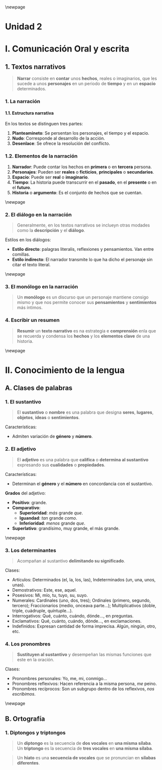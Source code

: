 \newpage

# Unidad 2

# I. Comunicación Oral y escrita

## 1. Textos narrativos

> **Narrar** consiste en **contar** unos **hechos**, reales o imaginarios, que les sucede a unos **personajes** en un periodo de **tiempo** y en un **espacio** determinados.

### 1. La narración

#### 1.1. Estructura narrativa

En los textos se distinguen tres partes:

1. **Planteamineto**: Se persentan los personajes, el tiempo y el espacio.
2. **Nudo**: Corresponde al desarrollo de la acción.
3. **Desenlace**: Se ofrece la resolución del conflicto.

### 1.2. Elementos de la narración

1. **Narrador**: Puede contar los hechos en **primera** o en **tercera** persona.
2. **Personajes**: Pueden ser **reales** o **ficticios**, **principales** o **secundarios**.
3. **Espacio**: Puede ser **real** o **imaginario**.
4. **Tiempo**: La historia puede transcurrir en el **pasado**, en el **presente** o en el **futuro**.
5. **Historia** o **argumento**: Es el conjunto de hechos que se cuentan.

\newpage

### 2. El diálogo en la narración

> Generalmente, en los textos narrativos se inclueyn otras modades como la **descripción** y el **diálogo**.

Estilos en los diálogos:

- **Estilo directo**: palagras literalis, reflexiones y pensamientos. Van entre comillas.
- **Estilo indirecto**: El narrador transmite lo que ha dicho el personaje sin citar el texto literal.


\newpage

### 3. El monólogo en la narración

> Un **monólogo** es un discurso que un personaje mantiene consigo mismo y que nos permite conocer sus **pensamientos** y **sentimientos** más íntimos.

### 4. Escribir un resumen

> **Resumir** un **texto narrativo** es na estrategia e **comprensión** enla que se recuerda y condensa los **hechos** y los **elementos clave** de una historia.


\newpage

# II. Conocimiento de la lengua

## A. Clases de palabras

### 1. El sustantivo

> El **sustantivo** o **nombre** es una palabra que designa **seres**, **lugares**, **objetos**, **ideas** o **sentimientos**.

Características:

- Admiten variación de **género** y **número**.

### 2. El adjetivo

> El **adjetivo** es una palabra que **califica** o **determina al sustantivo** expresando sus **cualidades** o **propiedades**.

Características:

- Determinan el **género** y el **número** en concordancia con el sustantivo.

**Grados** del adjetivo:

   - **Positivo**: grande.
   - **Comparativo**:
      - **Superioridad**: *más* grande *que*.
      - **Iguandad**: *tan* grande *como*.
      - **Inferioridad**: *menos* grande *que*.
   - **Superlativo**: grandísimo, muy grande, el más grande. 

\newpage

### 3. Los determinantes

> Acompañan al sustantivo **delimitando su significado**.

Clases:

- Artículos: Determinados (el, la, los, las), Indeterminados (un, una, unos, unas).
- Demostrativos: Este, ese, aquel.
- Posesivos: Mi, mío, tu, tuyo, su, suyo.
- Numerales: Cardinales (uno, dos, tres); Ordinales (primero, segundo, tercero); Fraccionarios (medio, onceava parte...); Multiplicativos (doble, triple, cuádruple, quíntuple...).
- Interrogativos: Qué, cuánto, cuándo, dónde...,  en preguntas.
- Exclamativos: Qué, cuánto, cuándo, dónde...,  en exclamaciones.
- Indefinidos: Expresan cantidad de forma imprecisa. Algún, ningún, otro, etc.

### 4. Los pronombres

> **Sustituyen al sustantivo** y desempeñan las mismas funciones que este en la oración.

Clases:

- Pronombres personales: Yo, me, mi, conmigo...
- Pronombres reflexivos: Hacen referencia a la misma persona, *me* peino.
- Pronombres recíprocos: Son un subgrupo dentro de los reflexivos, *nos escribimos*.

\newpage

## B. Ortografía

### 1. Diptongos y triptongos

> Un **diptongo** es la secuencia de **dos vocales** en **una misma sílaba**. Un **triptongo** es la secuencia de **tres vocales** en **una misma sílaba**.

> Un **hiato** es una **secuencia de vocales** que se pronuncian en **sílabas diferentes**.


